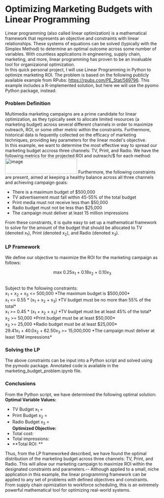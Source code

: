 # Optimizing Marketing Budgets with Linear Programming
Linear programming (also called linear optimization) is a mathematical framework that represents an objective and constraints with linear relationships.  These systems of equations can be solved (typically with the Simplex Method) to determine an optimal outcome across some number of variables.  With countless applications in engineering, supply chain, marketing, and more, linear programming has proven to be an invaluable tool for organizaional optimization.<br />
In this quick personal project, I will use Linear Programming in Python to optimize marketing ROI.  The problem is based on the following publicly available example from RPubs: https://rpubs.com/PE_Stat/569796.  This example includes a R-implemented solution, but here we will use the pyomo Python package, instead.

### Problem Definition
Multimedia marketing campaigns are a prime candidate for linear optimization, as they typically seek to allocate limited resources (a marketing budget) across several different channels in order to maximize outreach, ROI, or some other metric within the constraints.  Furthermore, historical data is fequently collected on the efficacy of marketing techniques, providing key parameters for the linear model's objective.<br />
In this example, we want to determine the most effective way to spread our marketing budget accross three channels: TV, Print, and Radio.  We have the following metrics for the projected ROI and outreach/$ for each method:<br />
<img width="235" height="50" alt="image" src="https://github.com/user-attachments/assets/3159399b-53fd-476a-b438-51eeff4be64a" />
Furthermore, the following constraints are present, aimed at keeping a healthy balance across all three channels and achieving campaign goals:
* There is a maximum budget of $500,000
* TV advertisement must fall within 45-55% of the total budget
* Print media must not receive less than $50,000
* Radio budget must not be less than $25,000
* The campaign must deliver at least 15 million impressions

From these constraints, it is quite easy to set up a mathematical framework to solve for the amount of the budget that should be allocated to TV (denoted x<sub>1</sub>), Print (denoted x<sub>2</sub>), and Radio (denoted x<sub>3</sub>).

### LP Framework
We define our objective to maximize the ROI for the marketing campaign as follows:<br />
<p style="text-align:center"> max 0.25x<sub>1</sub> + 0.18x<sub>2</sub> + 0.10x<sub>3</sub></p><br />
Subject to the following constraints:<br />
x<sub>1</sub> + x<sub>2</sub> + x<sub>3</sub> <= 500,000    *The maximum budget is $500,000*<br />
x<sub>1</sub> <= 0.55 * (x<sub>1</sub> + x<sub>2</sub> + x<sub>3</sub>)    *TV budget must be no more than 55% of the total*<br />
x<sub>1</sub> >= 0.45 * (x<sub>1</sub> + x<sub>2</sub> + x<sub>3</sub>)    *TV budget must be at least 45% of the total*<br />
x<sub>2</sub> >= 50,000    *Print budget must be at least $50,000*<br />
x<sub>3</sub> >= 25,000    *Radio budget must be at least $25,000*<br />
29.41x<sub>1</sub> + 40.0x<sub>2</sub> + 62.50x<sub>3</sub> >= 15,000,000    *The campaign must deliver at least 15M impressions*<br />

### Solving the LP
The above constraints can be input into a Python script and solved using the pymodo package.  Annotated code is available in the marketing_budget_problem.ipynb file.

### Conclusions
From the Python script, we have determined the following optimal solution:
**Optimal Variable Values:**
* TV Budget x<sub>1</sub> = 
* Print Budget x<sub>2</sub> = 
* Radio Budget x<sub>3</sub> = <br />
**Optimized Objective:**
* Total cost:
* Total impressions:
* **Total ROI:  **

Thus, from the LP frameworked described, we have found the optimal distribution of the marketing budget across three channels: TV, Print, and Radio.  This will allow our marketing campaign to maximize ROI within the designated constraints and parameters.--
Although applied to a small, niche application in this example, the linear programming framework can be applied to any set of problems with defined objectives and constraints.  From supply chain opimization to workforce scheduling, this is an extremely powerful mathematical tool for optimizing real-world systems.


